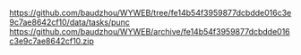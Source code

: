 https://github.com/baudzhou/WYWEB/tree/fe14b54f3959877dcbdde016c3e9c7ae8642cf10/data/tasks/punc
https://github.com/baudzhou/WYWEB/archive/fe14b54f3959877dcbdde016c3e9c7ae8642cf10.zip
